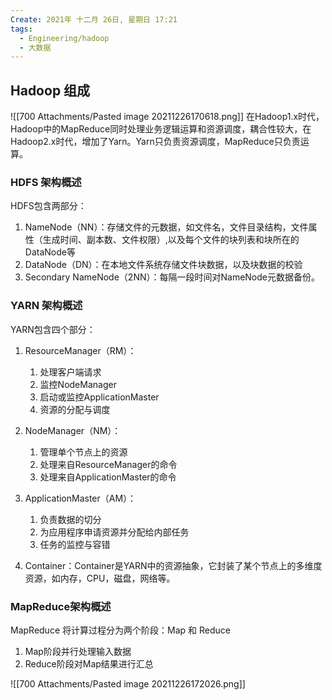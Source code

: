 ```yaml
---
Create: 2021年 十二月 26日, 星期日 17:21
tags: 
  - Engineering/hadoop
  - 大数据
---
```






## Hadoop 组成
![[700 Attachments/Pasted image 20211226170618.png]]
在Hadoop1.x时代，Hadoop中的MapReduce同时处理业务逻辑运算和资源调度，耦合性较大，在Hadoop2.x时代，增加了Yarn。Yarn只负责资源调度，MapReduce只负责运算。
### HDFS 架构概述
HDFS包含两部分：
1. NameNode（NN）：存储文件的元数据，如文件名，文件目录结构，文件属性（生成时间、副本数、文件权限）,以及每个文件的块列表和块所在的DataNode等
2. DataNode（DN）：在本地文件系统存储文件块数据，以及块数据的校验
3. Secondary NameNode（2NN）：每隔一段时间对NameNode元数据备份。


### YARN 架构概述
YARN包含四个部分：
1. ResourceManager（RM）：
	1. 处理客户端请求
	2. 监控NodeManager
	3. 启动或监控ApplicationMaster
	4. 资源的分配与调度

2. NodeManager（NM）：
	1. 管理单个节点上的资源
	2. 处理来自ResourceManager的命令
	3. 处理来自ApplicationMaster的命令

3. ApplicationMaster（AM）：
	1. 负责数据的切分
	2. 为应用程序申请资源并分配给内部任务
	3. 任务的监控与容错

4. Container：Container是YARN中的资源抽象，它封装了某个节点上的多维度资源，如内存，CPU，磁盘，网络等。

### MapReduce架构概述
MapReduce 将计算过程分为两个阶段：Map 和 Reduce
1. Map阶段并行处理输入数据
2. Reduce阶段对Map结果进行汇总

![[700 Attachments/Pasted image 20211226172026.png]]



